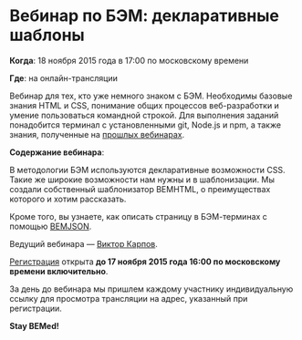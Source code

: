 # Вебинар по БЭМ: декларативные шаблоны

**Когда**: 18 ноября 2015 года в 17:00 по московскому времени

**Где**: на онлайн-трансляции

Вебинар для тех, кто уже немного знаком с БЭМ. Необходимы базовые знания HTML и CSS, понимание общих процессов веб-разработки и умение пользоваться командной строкой. Для выполнения заданий понадобится терминал с установленными git, Node.js и npm, а также знания, полученные на [прошлых вебинарах](https://ru.bem.info/talks/beminar-js-2015/).

**Содержание вебинара**:

В методологии БЭМ используются декларативные возможности CSS. Такие же широкие возможности нам нужны и в шаблонизации. Мы создали собственный шаблонизатор BEMHTML, о преимуществах которого и хотим рассказать.

Кроме того, вы узнаете, как описать страницу в БЭМ-терминах с помощью [BEMJSON](https://ru.bem.info/technology/bemjson/).

Ведущий вебинара — [Виктор Карпов](https://ru.bem.info/authors/karpov-viktor/).

[Регистрация](https://events.yandex.ru/events/webinars/18-november-2015/) открыта **до 17 ноября 2015 года 16:00 по московскому времени включительно**.

За день до вебинара мы пришлем каждому участнику индивидуальную ссылку для просмотра трансляции на адрес, указанный при регистрации.

**Stay BEMed!**
